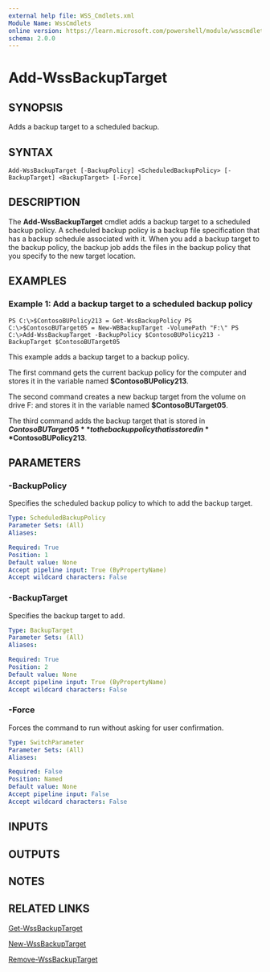 ```yaml
---
external help file: WSS_Cmdlets.xml
Module Name: WssCmdlets
online version: https://learn.microsoft.com/powershell/module/wsscmdlets/add-wssbackuptarget?view=windowsserver2012-ps&wt.mc_id=ps-gethelp
schema: 2.0.0
---
```


# Add-WssBackupTarget

## SYNOPSIS
Adds a backup target to a scheduled backup.

## SYNTAX

```
Add-WssBackupTarget [-BackupPolicy] <ScheduledBackupPolicy> [-BackupTarget] <BackupTarget> [-Force]
```

## DESCRIPTION
The **Add-WssBackupTarget** cmdlet adds a backup target to a scheduled backup policy.
A scheduled backup policy is a backup file specification that has a backup schedule associated with it.
When you add a backup target to the backup policy, the backup job adds the files in the backup policy that you specify to the new target location.

## EXAMPLES

### Example 1: Add a backup target to a scheduled backup policy
```
PS C:\>$ContosoBUPolicy213 = Get-WssBackupPolicy PS C:\>$ContosoBUTarget05 = New-WBBackupTarget -VolumePath "F:\" PS C:\>Add-WssBackupTarget -BackupPolicy $ContosoBUPolicy213 -BackupTarget $ContosoBUTarget05
```

This example adds a backup target to a backup policy.

The first command gets the current backup policy for the computer and stores it in the variable named **$ContosoBUPolicy213**.

The second command creates a new backup target from the volume on drive F: and stores it in the variable named **$ContosoBUTarget05**.

The third command adds the backup target that is stored in **$ContosoBUTarget05** to the backup policy that is stored in **$ContosoBUPolicy213**.

## PARAMETERS

### -BackupPolicy
Specifies the scheduled backup policy to which to add the backup target.

```yaml
Type: ScheduledBackupPolicy
Parameter Sets: (All)
Aliases: 

Required: True
Position: 1
Default value: None
Accept pipeline input: True (ByPropertyName)
Accept wildcard characters: False
```

### -BackupTarget
Specifies the backup target  to add.

```yaml
Type: BackupTarget
Parameter Sets: (All)
Aliases: 

Required: True
Position: 2
Default value: None
Accept pipeline input: True (ByPropertyName)
Accept wildcard characters: False
```

### -Force
Forces the command to run without asking for user confirmation.

```yaml
Type: SwitchParameter
Parameter Sets: (All)
Aliases: 

Required: False
Position: Named
Default value: None
Accept pipeline input: False
Accept wildcard characters: False
```

## INPUTS

## OUTPUTS

## NOTES

## RELATED LINKS

[Get-WssBackupTarget](./Get-WssBackupTarget.md)

[New-WssBackupTarget](./New-WssBackupTarget.md)

[Remove-WssBackupTarget](./Remove-WssBackupTarget.md)



